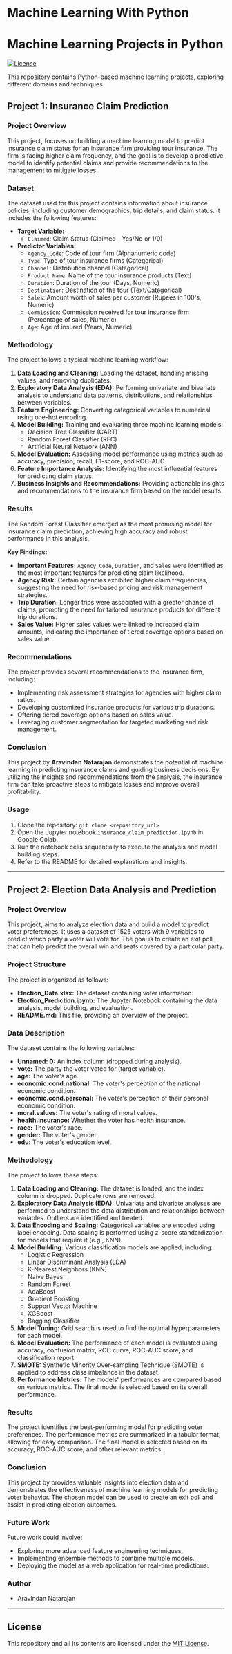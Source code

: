# Machine Learning With Python

# Machine Learning Projects in Python

[![License](https://img.shields.io/badge/License-MIT-yellow.svg)](https://opensource.org/licenses/MIT)

This repository contains Python-based machine learning projects, exploring different domains and techniques.

## Project 1: Insurance Claim Prediction

### Project Overview

This project, focuses on building a machine learning model to predict insurance claim status for an insurance firm providing tour insurance. The firm is facing higher claim frequency, and the goal is to develop a predictive model to identify potential claims and provide recommendations to the management to mitigate losses.

### Dataset

The dataset used for this project contains information about insurance policies, including customer demographics, trip details, and claim status. It includes the following features:

* **Target Variable:**
    * `Claimed`: Claim Status (Claimed - Yes/No or 1/0)
* **Predictor Variables:**
    * `Agency_Code`: Code of tour firm (Alphanumeric code)
    * `Type`: Type of tour insurance firms (Categorical)
    * `Channel`: Distribution channel (Categorical)
    * `Product Name`: Name of the tour insurance products (Text)
    * `Duration`: Duration of the tour (Days, Numeric)
    * `Destination`: Destination of the tour (Text/Categorical)
    * `Sales`: Amount worth of sales per customer (Rupees in 100's, Numeric)
    * `Commission`: Commission received for tour insurance firm (Percentage of sales, Numeric)
    * `Age`: Age of insured (Years, Numeric)

### Methodology
The project follows a typical machine learning workflow:

1. **Data Loading and Cleaning:** Loading the dataset, handling missing values, and removing duplicates.
2. **Exploratory Data Analysis (EDA):** Performing univariate and bivariate analysis to understand data patterns, distributions, and relationships between variables.
3. **Feature Engineering:** Converting categorical variables to numerical using one-hot encoding.
4. **Model Building:** Training and evaluating three machine learning models:
    * Decision Tree Classifier (CART)
    * Random Forest Classifier (RFC)
    * Artificial Neural Network (ANN)
5. **Model Evaluation:** Assessing model performance using metrics such as accuracy, precision, recall, F1-score, and ROC-AUC.
6. **Feature Importance Analysis:** Identifying the most influential features for predicting claim status.
7. **Business Insights and Recommendations:** Providing actionable insights and recommendations to the insurance firm based on the model results.

### Results
The Random Forest Classifier emerged as the most promising model for insurance claim prediction, achieving high accuracy and robust performance in this analysis.

**Key Findings:**

* **Important Features:** `Agency_Code`, `Duration`, and `Sales` were identified as the most important features for predicting claim likelihood.
* **Agency Risk:** Certain agencies exhibited higher claim frequencies, suggesting the need for risk-based pricing and risk management strategies.
* **Trip Duration:** Longer trips were associated with a greater chance of claims, prompting the need for tailored insurance products for different trip durations.
* **Sales Value:** Higher sales values were linked to increased claim amounts, indicating the importance of tiered coverage options based on sales value.

### Recommendations

The project provides several recommendations to the insurance firm, including:

* Implementing risk assessment strategies for agencies with higher claim ratios.
* Developing customized insurance products for various trip durations.
* Offering tiered coverage options based on sales value.
* Leveraging customer segmentation for targeted marketing and risk management.

### Conclusion
This project by **Aravindan Natarajan** demonstrates the potential of machine learning in predicting insurance claims and guiding business decisions. By utilizing the insights and recommendations from the analysis, the insurance firm can take proactive steps to mitigate losses and improve overall profitability.

### Usage

1. Clone the repository: `git clone <repository_url>`
2. Open the Jupyter notebook `insurance_claim_prediction.ipynb` in Google Colab.
3. Run the notebook cells sequentially to execute the analysis and model building steps.
4. Refer to the README for detailed explanations and insights.

---

## Project 2: Election Data Analysis and Prediction

### Project Overview

This project, aims to analyze election data and build a model to predict voter preferences. It uses a dataset of 1525 voters with 9 variables to predict which party a voter will vote for. The goal is to create an exit poll that can help predict the overall win and seats covered by a particular party.

### Project Structure

The project is organized as follows:

- **Election_Data.xlsx:** The dataset containing voter information.
- **Election_Prediction.ipynb:** The Jupyter Notebook containing the data analysis, model building, and evaluation.
- **README.md:** This file, providing an overview of the project.

### Data Description

The dataset contains the following variables:

- **Unnamed: 0:** An index column (dropped during analysis).
- **vote:** The party the voter voted for (target variable).
- **age:** The voter's age.
- **economic.cond.national:** The voter's perception of the national economic condition.
- **economic.cond.personal:** The voter's perception of their personal economic condition.
- **moral.values:** The voter's rating of moral values.
- **health.insurance:** Whether the voter has health insurance.
- **race:** The voter's race.
- **gender:** The voter's gender.
- **edu:** The voter's education level.

### Methodology

The project follows these steps:

1. **Data Loading and Cleaning:** The dataset is loaded, and the index column is dropped. Duplicate rows are removed.
2. **Exploratory Data Analysis (EDA):** Univariate and bivariate analyses are performed to understand the data distribution and relationships between variables. Outliers are identified and treated.
3. **Data Encoding and Scaling:** Categorical variables are encoded using label encoding. Data scaling is performed using z-score standardization for models that require it (e.g., KNN).
4. **Model Building:** Various classification models are applied, including:
    - Logistic Regression
    - Linear Discriminant Analysis (LDA)
    - K-Nearest Neighbors (KNN)
    - Naive Bayes
    - Random Forest
    - AdaBoost
    - Gradient Boosting
    - Support Vector Machine
    - XGBoost
    - Bagging Classifier
5. **Model Tuning:** Grid search is used to find the optimal hyperparameters for each model.
6. **Model Evaluation:** The performance of each model is evaluated using accuracy, confusion matrix, ROC curve, ROC-AUC score, and classification report.
7. **SMOTE:** Synthetic Minority Over-sampling Technique (SMOTE) is applied to address class imbalance in the dataset.
8. **Performance Metrics:** The models' performances are compared based on various metrics. The final model is selected based on its overall performance.

### Results

The project identifies the best-performing model for predicting voter preferences. The performance metrics are summarized in a tabular format, allowing for easy comparison. The final model is selected based on its accuracy, ROC-AUC score, and other relevant metrics.

### Conclusion

This project by provides valuable insights into election data and demonstrates the effectiveness of machine learning models for predicting voter behavior. The chosen model can be used to create an exit poll and assist in predicting election outcomes.

### Future Work

Future work could involve:

- Exploring more advanced feature engineering techniques.
- Implementing ensemble methods to combine multiple models.
- Deploying the model as a web application for real-time predictions.

### Author

- Aravindan Natarajan

---

## License

This repository and all its contents are licensed under the [MIT License](https://opensource.org/licenses/MIT).